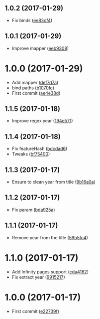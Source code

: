 <a name="1.0.2"></a>
## 1.0.2 (2017-01-29)

* Fix binds ([ee83df4](https://github.com/kikobeats/telstarsurf-api/commit/ee83df4))



<a name="1.0.1"></a>
## 1.0.1 (2017-01-29)

* Improve mapper ([eeb9308](https://github.com/kikobeats/telstarsurf-api/commit/eeb9308))



<a name="1.0.0"></a>
# 1.0.0 (2017-01-29)

* Add mapper ([def7d7a](https://github.com/kikobeats/telstarsurf-api/commit/def7d7a))
* bind paths ([b1070fc](https://github.com/kikobeats/telstarsurf-api/commit/b1070fc))
* First commit ([ae4e38d](https://github.com/kikobeats/telstarsurf-api/commit/ae4e38d))



<a name="1.1.5"></a>
## 1.1.5 (2017-01-18)

* Improve regex year ([194e571](https://github.com/kikobeats/telstarsurf-api/commit/194e571))



<a name="1.1.4"></a>
## 1.1.4 (2017-01-18)

* Fix featureHash ([bdcdad6](https://github.com/kikobeats/telstarsurf-api/commit/bdcdad6))
* Tweaks ([bf75400](https://github.com/kikobeats/telstarsurf-api/commit/bf75400))



<a name="1.1.3"></a>
## 1.1.3 (2017-01-17)

* Ensure to clean year from title ([9b16a0a](https://github.com/kikobeats/telstarsurf-api/commit/9b16a0a))



<a name="1.1.2"></a>
## 1.1.2 (2017-01-17)

* Fix param ([bda925a](https://github.com/kikobeats/telstarsurf-api/commit/bda925a))



<a name="1.1.1"></a>
## 1.1.1 (2017-01-17)

* Remove year from the title ([59b5fc4](https://github.com/kikobeats/telstarsurf-api/commit/59b5fc4))



<a name="1.1.0"></a>
# 1.1.0 (2017-01-17)

* Add Infinity pages support ([cda4182](https://github.com/kikobeats/telstarsurf-api/commit/cda4182))
* Fix extract year ([9915217](https://github.com/kikobeats/telstarsurf-api/commit/9915217))



<a name="1.0.0"></a>
# 1.0.0 (2017-01-17)

* First commit ([e22739f](https://github.com/kikobeats/telstarsurf-api/commit/e22739f))



